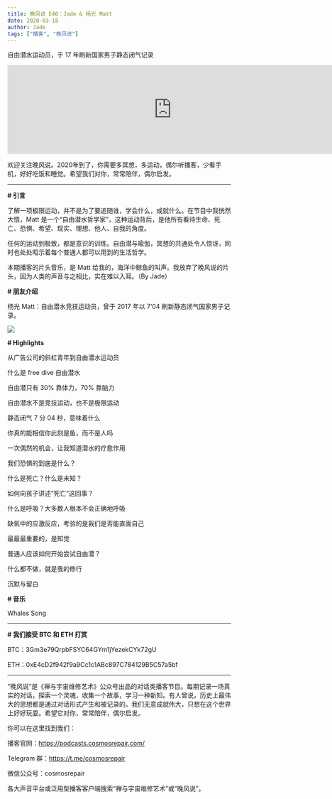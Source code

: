 ```yaml
---
title: 晚风说 E40：Jade & 杨光 Matt
date: 2020-03-18
author: Jade
tags: ["播客", "晚风说"]
---
```


自由潜水运动员，于 17 年刷新国家男子静态闭气记录

<!--more-->

<iframe src="https://fireside.fm/player/v2/trfV16OE+hdtIA3qy?theme=light" width="740" height="200" frameborder="0" scrolling="no"></iframe>

欢迎关注晚风说。2020年到了，你需要多冥想，多运动，偶尔听播客，少看手机，好好吃饭和睡觉。希望我们对你，常常陪伴，偶尔启发。

- - - - - 

**# 引言**

了解一项极限运动，并不是为了要追随谁，学会什么，成就什么。在节目中我恍然大悟，Matt 是一个“自由潜水哲学家”，这种运动背后，是他所有看待生命、死亡、恐惧、希望、现实、理想、他人、自我的角度。

任何的运动到极致，都是意识的训练。自由潜与瑜伽，冥想的共通处令人惊讶，同时也处处昭示着每个普通人都可以用到的生活哲学。

本期播客的片头音乐，是 Matt 给我的，海洋中鲸鱼的叫声。我放弃了晚风说的片头，因为人类的声音与之相比，实在难以入耳。（By Jade）

**# 朋友介绍**

杨光 Matt：自由潜水竞技运动员，曾于 2017 年以 7‘04 刷新静态闭气国家男子记录。

![](https://cosmosrepair-1257028016.cos.ap-beijing.myqcloud.com/screencapture-mp-weixin-qq-s-2020-03-18-10_49_34.png)

**# Highlights**

从广告公司的斜杠青年到自由潜水运动员

什么是 free dive 自由潜水

自由潜只有 30% 靠体力，70% 靠脑力

自由潜水不是竞技运动，也不是极限运动

静态闭气 7 分 04 秒，意味着什么

你真的能相信你此刻是鱼，而不是人吗

一次偶然的机会，让我知道潜水的疗愈作用

我们恐惧的到底是什么？

什么是死亡？什么是未知？

如何向孩子讲述“死亡”这回事？

什么是呼吸？大多数人根本不会正确地呼吸

缺氧中的应激反应，考验的是我们是否能直面自己

最最最重要的，是知觉

普通人应该如何开始尝试自由潜？

什么都不做，就是我的修行

沉默与留白

**# 音乐**

Whales Song

- - - - - 

**# 我们接受 BTC 和 ETH 打赏**

BTC：3Gm3e79QrpbFSYC64GYm1jYezekCYk72gU

ETH：0xE4cD2f942f9a9Cc1c1ABc897C784129B5C57a5bf

- - - - - 

“晚风说”是《禅与宇宙维修艺术》公众号出品的对话类播客节目。每期记录一场真实的对话，探索一个灵魂，收集一个故事，学习一种新知。有人曾说，历史上最伟大的思想都是通过对话形式产生和被记录的。我们无意成就伟大，只想在这个世界上好好玩耍。希望它对你，常常陪伴，偶尔启发。

你可以在这里找到我们：

播客官网：https://podcasts.cosmosrepair.com/

Telegram 群：https://t.me/cosmosrepair

微信公众号：cosmosrepair

各大声音平台或泛用型播客客户端搜索“禅与宇宙维修艺术”或“晚风说”。